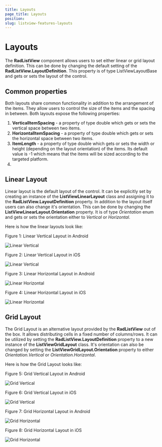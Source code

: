 ```yaml
---
title: Layouts
page_title: Layouts
position: 
slug: listview-features-layouts
---
```


# Layouts

The **RadListView** component allows users to set either linear or grid layout definition. This can be done by changing the default setting of the **RadListView.LayoutDefinition**. This property is of type ListViewLayoutBase and gets or sets the layout of the control. 

## Common properties

Both layouts share common functionality in addition to the arrangement of the items. They allow users to control the size of the items and the spacing in between. Both layouts expose the following properties:

1. **VerticalItemSpacing** - a property of type double which gets or sets the vertical space between two items.
2. **HorizontalItemSpacing** - a property of type double which gets or sets the horizontal space between two items.
3. **ItemLength** - a property of type double which gets or sets the width or height (depending on the layout orientation) of the items. Its default value is -1 which means that the items will be sized according to the targeted platform.
4.

## Linear Layout

Linear layout is the default layout of the control. It can be explicitly set by creating an instance of the **ListViewLinearLayout** class and assigning it to the **RadListView.LayoutDefinition** property. In addition to the layout itself users can also change it's orientation. This can be done by changing the **ListViewLinearLayout.Orientation** property. It is of type *Orientation* enum and gets or sets the orientation either to *Vertical* or *Horizontal*.

Here is how the linear layouts look like:

Figure 1: Linear Vertical Layout in Android

![Linear Vertical](images/listview-features-layout-android.png)

Figure 2: Linear Vertical Layout in iOS

![Linear Vertical](images/listview-features-layout-ios.png)

Figure 3: Linear Horizontal Layout in Android

![Linear Horizontal](images/listview-features-horizontal-layout-android.png)

Figure 4: Linear Horizontal Layout in iOS

![Linear Horizontal](images/listview-features-horizontal-layout-ios.png)

## Grid Layout

The Grid Layout is an alternative layout provided by the **RadListView** out of the box. It allows distributing cells in a fixed number of columns/rows. It can be utilized by setting the **RadListView.LayoutDefinition** property to a new instance of the **ListViewGridLayout** class. It's orientation can also be changed by setting the **ListViewGridLayout.Orientation** property to either *Orientation.Vertical* or *Orientation.Horizontal*.

Here is how the Grid Layout looks like:

Figure 5: Grid Vertical Layout in Android

![Grid Vertical](images/listview-features-grid-layout-android.png)

Figure 6: Grid Vertical Layout in iOS

![Grid Vertical](images/listview-features-grid-layout-ios.png)

Figure 7: Grid Horizontal Layout in Android

![Grid Horizontal](images/listview-features-horizontal-grid-layout-android.png)

Figure 8: Grid Horizontal Layout in iOS

![Grid Horizontal](images/listview-features-horizontal-grid-layout-ios.png)